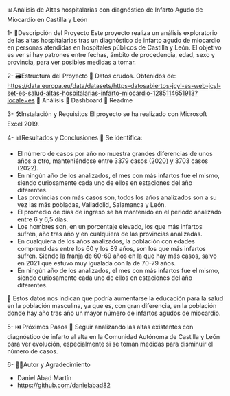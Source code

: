📊Análisis de Altas hospitalarias con diagnóstico de Infarto Agudo de Miocardio en Castilla y León

1-	📒Descripción del Proyecto
Este proyecto realiza un análisis exploratorio de las altas hospitalarias tras un diagnóstico de infarto agudo de miocardio en personas atendidas en hospitales públicos de Castilla y León. El objetivo es ver si hay patrones entre fechas, ámbito de procedencia, edad, sexo y provincia, para ver posibles medidas a tomar.

2-	🗃️Estructura del Proyecto
	Datos crudos. Obtenidos de: https://data.europa.eu/data/datasets/https-datosabiertos-jcyl-es-web-jcyl-set-es-salud-altas-hospitalarias-infarto-miocardio-1285114651913?locale=es 
	Análisis
	Dashboard
	Readme

3-	🛠️Instalación y Requisitos
El proyecto se ha realizado con Microsoft Excel 2019.

4-	📊Resultados y Conclusiones
	Se identifica:
-	El número de casos por año no muestra grandes diferencias de unos años a otro, manteniéndose entre 3379 casos (2020) y 3703 casos (2022).
-	En ningún año de los analizados, el mes con más infartos fue el mismo, siendo curiosamente cada uno de ellos en estaciones del año diferentes.
-	Las provincias con más casos son, todos los años analizados son a su vez las más pobladas, Valladolid, Salamanca y León.
-	El promedio de días de ingreso se ha mantenido en el periodo analizado entre 6 y 6,5 días.
-	Los hombres son, en un porcentaje elevado, los que más infartos sufren, año tras año y en cualquiera de las provincias analizadas.
-	En cualquiera de los años analizados, la población con edades comprendidas entre los 60 y los 89 años, son los que más infartos sufren. Siendo la franja de 60-69 años en la que hay más casos, salvo en 2021 que estuvo muy igualada con la de 70-79 años.
-	En ningún año de los analizados, el mes con más infartos fue el mismo, siendo curiosamente cada uno de ellos en estaciones del año diferentes.

	Estos datos nos indican que podría aumentarse la educación para la salud en la población masculina, ya que es, con gran diferencia, en la población donde hay año tras año un mayor número de infartos agudos de miocardio.



5-	⏭️ Próximos Pasos
	Seguir analizando las altas existentes con diagnóstico de infarto al alta en la Comunidad Autónoma de Castilla y León para ver evolución, especialmente si se toman medidas para disminuir el número de casos.

6-	✍🏼Autor y Agradecimiento
-	Daniel Abad Martín
-	https://github.com/danielabad82
